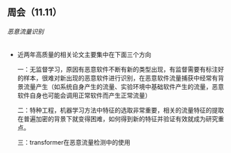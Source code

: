## 周会（11.11）

###### 恶意流量识别

* 近两年高质量的相关论文主要集中在下面三个方向

  一：无监督学习，原因有恶意软件不断有新的类型出现，有监督需要有标注好的样本，很难对新出现的恶意软件进行识别，在恶意软件流量捕获中经常有背景流量产生（如系统自身产生的流量、实验环境中基础软件产生的流量，恶意软件自身也可能会调用正常软件而产生正常流量）

  二：特种工程，机器学习方法中特征的选取非常重要，相关的流量特征的提取在普遍加密的背景下就变得困难，如何得到新的特征并验证有效就成为研究重点。

  三：transformer在恶意流量检测中的使用